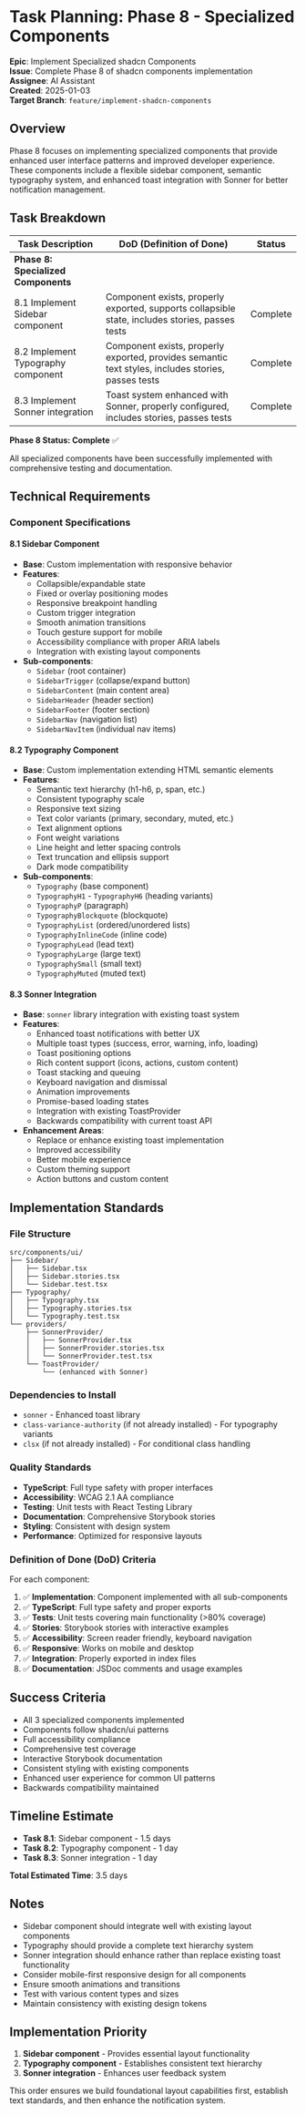 # Task Planning: Phase 8 - Specialized Components

**Epic**: Implement Specialized shadcn Components  
**Issue**: Complete Phase 8 of shadcn components implementation  
**Assignee**: AI Assistant  
**Created**: 2025-01-03  
**Target Branch**: `feature/implement-shadcn-components`

## Overview

Phase 8 focuses on implementing specialized components that provide enhanced user interface patterns and improved developer experience. These components include a flexible sidebar component, semantic typography system, and enhanced toast integration with Sonner for better notification management.

## Task Breakdown

| Task Description                    | DoD (Definition of Done)                                                                           | Status   |
| ----------------------------------- | -------------------------------------------------------------------------------------------------- | -------- |
| **Phase 8: Specialized Components** |                                                                                                    |          |
| 8.1 Implement Sidebar component     | Component exists, properly exported, supports collapsible state, includes stories, passes tests    | Complete |
| 8.2 Implement Typography component  | Component exists, properly exported, provides semantic text styles, includes stories, passes tests | Complete |
| 8.3 Implement Sonner integration    | Toast system enhanced with Sonner, properly configured, includes stories, passes tests             | Complete |

**Phase 8 Status: Complete** ✅

All specialized components have been successfully implemented with comprehensive testing and documentation.

## Technical Requirements

### Component Specifications

#### 8.1 Sidebar Component

- **Base**: Custom implementation with responsive behavior
- **Features**:
  - Collapsible/expandable state
  - Fixed or overlay positioning modes
  - Responsive breakpoint handling
  - Custom trigger integration
  - Smooth animation transitions
  - Touch gesture support for mobile
  - Accessibility compliance with proper ARIA labels
  - Integration with existing layout components
- **Sub-components**:
  - `Sidebar` (root container)
  - `SidebarTrigger` (collapse/expand button)
  - `SidebarContent` (main content area)
  - `SidebarHeader` (header section)
  - `SidebarFooter` (footer section)
  - `SidebarNav` (navigation list)
  - `SidebarNavItem` (individual nav items)

#### 8.2 Typography Component

- **Base**: Custom implementation extending HTML semantic elements
- **Features**:
  - Semantic text hierarchy (h1-h6, p, span, etc.)
  - Consistent typography scale
  - Responsive text sizing
  - Text color variants (primary, secondary, muted, etc.)
  - Text alignment options
  - Font weight variations
  - Line height and letter spacing controls
  - Text truncation and ellipsis support
  - Dark mode compatibility
- **Sub-components**:
  - `Typography` (base component)
  - `TypographyH1` - `TypographyH6` (heading variants)
  - `TypographyP` (paragraph)
  - `TypographyBlockquote` (blockquote)
  - `TypographyList` (ordered/unordered lists)
  - `TypographyInlineCode` (inline code)
  - `TypographyLead` (lead text)
  - `TypographyLarge` (large text)
  - `TypographySmall` (small text)
  - `TypographyMuted` (muted text)

#### 8.3 Sonner Integration

- **Base**: `sonner` library integration with existing toast system
- **Features**:
  - Enhanced toast notifications with better UX
  - Multiple toast types (success, error, warning, info, loading)
  - Toast positioning options
  - Rich content support (icons, actions, custom content)
  - Toast stacking and queuing
  - Keyboard navigation and dismissal
  - Animation improvements
  - Promise-based loading states
  - Integration with existing ToastProvider
  - Backwards compatibility with current toast API
- **Enhancement Areas**:
  - Replace or enhance existing toast implementation
  - Improved accessibility
  - Better mobile experience
  - Custom theming support
  - Action buttons and custom content

## Implementation Standards

### File Structure

```
src/components/ui/
├── Sidebar/
│   ├── Sidebar.tsx
│   ├── Sidebar.stories.tsx
│   └── Sidebar.test.tsx
├── Typography/
│   ├── Typography.tsx
│   ├── Typography.stories.tsx
│   └── Typography.test.tsx
└── providers/
    ├── SonnerProvider/
    │   ├── SonnerProvider.tsx
    │   ├── SonnerProvider.stories.tsx
    │   └── SonnerProvider.test.tsx
    └── ToastProvider/
        └── (enhanced with Sonner)
```

### Dependencies to Install

- `sonner` - Enhanced toast library
- `class-variance-authority` (if not already installed) - For typography variants
- `clsx` (if not already installed) - For conditional class handling

### Quality Standards

- **TypeScript**: Full type safety with proper interfaces
- **Accessibility**: WCAG 2.1 AA compliance
- **Testing**: Unit tests with React Testing Library
- **Documentation**: Comprehensive Storybook stories
- **Styling**: Consistent with design system
- **Performance**: Optimized for responsive layouts

### Definition of Done (DoD) Criteria

For each component:

1. ✅ **Implementation**: Component implemented with all sub-components
2. ✅ **TypeScript**: Full type safety and proper exports
3. ✅ **Tests**: Unit tests covering main functionality (>80% coverage)
4. ✅ **Stories**: Storybook stories with interactive examples
5. ✅ **Accessibility**: Screen reader friendly, keyboard navigation
6. ✅ **Responsive**: Works on mobile and desktop
7. ✅ **Integration**: Properly exported in index files
8. ✅ **Documentation**: JSDoc comments and usage examples

## Success Criteria

- All 3 specialized components implemented
- Components follow shadcn/ui patterns
- Full accessibility compliance
- Comprehensive test coverage
- Interactive Storybook documentation
- Consistent styling with existing components
- Enhanced user experience for common UI patterns
- Backwards compatibility maintained

## Timeline Estimate

- **Task 8.1**: Sidebar component - 1.5 days
- **Task 8.2**: Typography component - 1 day
- **Task 8.3**: Sonner integration - 1 day

**Total Estimated Time**: 3.5 days

## Notes

- Sidebar component should integrate well with existing layout components
- Typography should provide a complete text hierarchy system
- Sonner integration should enhance rather than replace existing toast functionality
- Consider mobile-first responsive design for all components
- Ensure smooth animations and transitions
- Test with various content types and sizes
- Maintain consistency with existing design tokens

## Implementation Priority

1. **Sidebar component** - Provides essential layout functionality
2. **Typography component** - Establishes consistent text hierarchy
3. **Sonner integration** - Enhances user feedback system

This order ensures we build foundational layout capabilities first, establish text standards, and then enhance the notification system.
